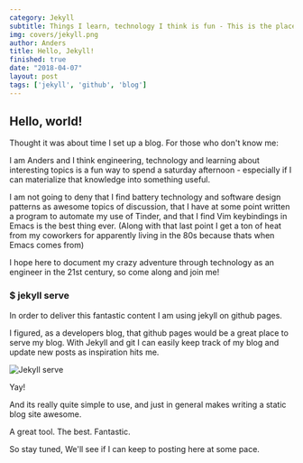```yaml
---
category: Jekyll
subtitle: Things I learn, technology I think is fun - This is the place where I write
img: covers/jekyll.png
author: Anders
title: Hello, Jekyll!
finished: true
date: "2018-04-07"
layout: post
tags: ['jekyll', 'github', 'blog']
---
```


## Hello, world!

Thought it was about time I set up a blog. For those who don't know me:

I am Anders and I think engineering, technology and learning about interesting topics is a fun way to spend a saturday afternoon - especially if I can materialize that knowledge into something useful.

I am not going to deny that I find battery technology and software design patterns as awesome topics of discussion, that I have at some point written a program to automate my use of Tinder, and that I find Vim keybindings in Emacs is the best thing ever. (Along with that last point I get a ton of heat from my coworkers for apparently living in the 80s because thats when Emacs comes from)

I hope here to document my crazy adventure through technology as an engineer in the 21st century, so come along and join me!

### $ jekyll serve

In order to deliver this fantastic content I am using jekyll on github pages.

I figured, as a developers blog, that github pages would be a great place to serve my blog. With Jekyll and git I can easily keep track of my blog and update new posts as inspiration hits me.

![Jekyll serve](/assets/img/blog/jekyll_serve.png)

Yay!

And its really quite simple to use, and just in general makes writing a static blog site awesome.

A great tool. The best. Fantastic.

So stay tuned, We'll see if I can keep to posting here at some pace.

